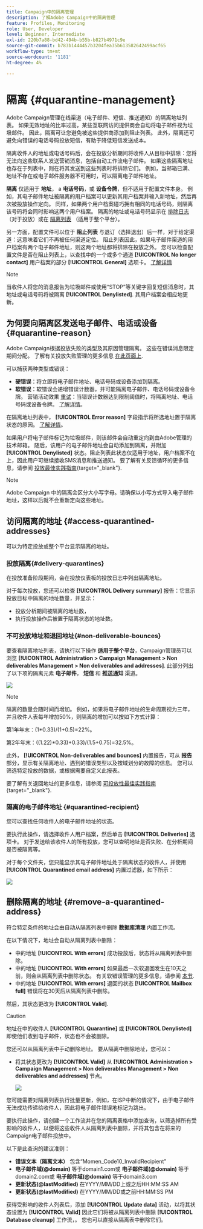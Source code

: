```yaml
---
title: Campaign中的隔离管理
description: 了解Adobe Campaign中的隔离管理
feature: Profiles, Monitoring
role: User, Developer
level: Beginner, Intermediate
exl-id: 220b7a88-bd42-494b-b55b-b827b4971c9e
source-git-commit: b783b1444457b3204fea35b613582642499acf65
workflow-type: tm+mt
source-wordcount: '1181'
ht-degree: 4%

---
```


# 隔离 {#quarantine-management}

Adobe Campaign管理在线渠道（电子邮件、短信、推送通知）的隔离地址列表。 如果无效地址的比率过高，某些互联网访问提供商会自动将电子邮件视为垃圾邮件。 因此，隔离可让您避免被这些提供商添加到阻止列表。 此外，隔离还可避免向错误的电话号码投放短信，有助于降低短信发送成本。

隔离收件人的地址或电话号码后，会在投放分析期间将收件人从目标中排除：您将无法向这些联系人发送营销消息，包括自动工作流电子邮件。 如果这些隔离地址也存在于列表中，则在将其发送到这些列表时将排除它们。 例如，当邮箱已满、地址不存在或电子邮件服务器不可用时，可以隔离电子邮件地址。

<!--For more on best practices to secure and optimize your deliveries, refer to [this page](delivery-best-practices.md).-->

**隔离** 仅适用于 **地址**， a **电话号码**，或 **设备令牌**，但不适用于配置文件本身。 例如，其电子邮件地址被隔离的用户档案可以更新其用户档案并输入新地址，然后再次被投放操作定向。 同样，如果两个用户档案碰巧拥有相同的电话号码，则隔离该号码将会同时影响这两个用户档案。 隔离的地址或电话号码显示在 [排除日志](#delivery-quarantines) （对于投放）或在 [隔离列表](#non-deliverable-bounces) （适用于整个平台）。

另一方面，配置文件可以位于 **阻止列表** 与退订（选择退出）后一样，对于给定渠道：这意味着它们不再被任何渠道定位。 阻止列表因此，如果电子邮件渠道的用户档案有两个电子邮件地址，则这两个地址都将排除在投放之外。 您可以检查配置文件是否在阻止列表上，以查找中的一个或多个通道 **[!UICONTROL No longer contact]** 用户档案的部分 **[!UICONTROL General]** 选项卡。 [了解详情](../audiences/view-profiles.md)

>[!NOTE]
>
>当收件人将您的消息报告为垃圾邮件或使用“STOP”等关键字回复短信消息时，其地址或电话号码将被隔离 **[!UICONTROL Denylisted]**. 其用户档案会相应地更新。

<!--For the email channel, email addresses are quarantined. For the mobile app channel, device tokens are quarantined. For the SMS channel, phone numbers are quarantined.?-->

## 为何要向隔离区发送电子邮件、电话或设备 {#quarantine-reason}

Adobe Campaign根据投放失败的类型及其原因管理隔离。 这些在错误消息限定期间分配。 了解有关投放失败管理的更多信息 [在此页面上](delivery-failures.md).

可以捕获两种类型或错误：

* **硬错误**：将立即将电子邮件地址、电话号码或设备添加到隔离。
* **软错误**：软错误会递增错误计数器，并可能隔离电子邮件、电话号码或设备令牌。 营销活动效果 [重试](delivery-failures.md#retries)：当错误计数器达到限制阈值时，将隔离地址、电话号码或设备令牌。 [了解详情](delivery-failures.md#retries)。

在隔离地址列表中， **[!UICONTROL Error reason]** 字段指示将所选地址置于隔离状态的原因。 [了解详情](#identifying-quarantined-addresses-for-the-entire-platform)。


如果用户将电子邮件标记为垃圾邮件，则该邮件会自动重定向到由Adobe管理的技术邮箱。 随后，该用户的电子邮件地址会自动添加到隔离，并附加 **[!UICONTROL Denylisted]** 状态。阻止列表此状态仅适用于地址，用户档案不在上，因此用户可继续接收SMS消息和推送通知。 要了解有关反馈循环的更多信息，请参阅 [投放最佳实践指南](https://experienceleague.adobe.com/docs/deliverability-learn/deliverability-best-practice-guide/transition-process/infrastructure.html#feedback-loops){target="_blank"}.

>[!NOTE]
>
>Adobe Campaign 中的隔离会区分大小写字母。请确保以小写方式导入电子邮件地址，这样以后就不会重新定向这些地址。

## 访问隔离的地址 {#access-quarantined-addresses}

可以为特定投放或整个平台显示隔离的地址。

### 投放隔离{#delivery-quarantines}

在投放准备阶段期间，会在投放仪表板的投放日志中列出隔离地址。

对于每次投放，您还可以检查 **[!UICONTROL Delivery summary]** 报告：它显示投放目标中隔离的地址数量，并显示：

* 投放分析期间被隔离的地址数，
* 执行投放操作后被置于隔离状态的地址数。

### 不可投放地址和退回地址{#non-deliverable-bounces}

要查看隔离地址列表，请执行以下操作 **适用于整个平台**，Campaign管理员可以浏览  **[!UICONTROL Administration > Campaign Management > Non deliverables Management > Non deliverables and addresses]**. 此部分列出了以下项的隔离元素 **电子邮件**， **短信** 和 **推送通知** 渠道。

![](assets/tech-quarantine.png)

>[!NOTE]
>
>隔离的数量会随时间而增加。 例如，如果将电子邮件地址的生命周期视为三年，并且收件人表每年增加50%，则隔离的增加可以按如下方式计算：
>
>第1年年末：(1&#42;0.33)/(1+0.5)=22%。
>
>第2年年末：((1.22)&#42;0.33)+0.33)/(1.5+0.75)=32.5%。

此外， **[!UICONTROL Non-deliverables and bounces]** 内置报告，可从 **报告** 部分，显示有关隔离地址、遇到的错误类型以及按域划分的故障的信息。 您可以筛选特定投放的数据，或根据需要自定义此报表。

要了解有关退回地址的更多信息，请参阅 [可投放性最佳实践指南](https://experienceleague.adobe.com/docs/deliverability-learn/deliverability-best-practice-guide/metrics-for-deliverability/bounces.html){target="_blank"}.

### 隔离的电子邮件地址 {#quarantined-recipient}

您可以查找任何收件人的电子邮件地址的状态。

要执行此操作，请选择收件人用户档案，然后单击 **[!UICONTROL Deliveries]** 选项卡。 对于发送给该收件人的所有投放，您可以查明地址是否失败、在分析期间是否被隔离等。

对于每个文件夹，您只能显示其电子邮件地址处于隔离状态的收件人，并使用 **[!UICONTROL Quarantined email address]** 内置过滤器，如下所示：

![](assets/quarantine-filter.png)


## 删除隔离的地址 {#remove-a-quarantined-address}

符合特定条件的地址会由自动从隔离列表中删除 **数据库清理** 内置工作流。

在以下情况下，地址会自动从隔离列表中删除：

* 中的地址 **[!UICONTROL With errors]** 成功投放后，状态将从隔离列表中删除。
* 中的地址 **[!UICONTROL With errors]** 如果最后一次软退回发生在10天之前，则会从隔离列表中删除状态。 有关软错误管理的更多信息，请参阅 [本节](#soft-error-management).
* 中的地址 **[!UICONTROL With errors]** 退回的状态 **[!UICONTROL Mailbox full]** 错误将在30天后从隔离列表中删除。

然后，其状态更改为 **[!UICONTROL Valid]**.

>[!CAUTION]
>
>地址在中的收件人 **[!UICONTROL Quarantine]** 或 **[!UICONTROL Denylisted]** 即使他们收到电子邮件，状态也不会被删除。

您还可以从隔离列表中手动删除地址。 要从隔离中删除地址，您可以：

* 将其状态更改为 **[!UICONTROL Valid]** 从 **[!UICONTROL Administration > Campaign Management > Non deliverables Management > Non deliverables and addresses]** 节点。

   ![](assets/tech-quarantine-status.png)

您可能需要对隔离列表执行批量更新，例如，在ISP中断的情况下，由于电子邮件无法成功传递给收件人，因此将电子邮件错误地标记为跳出。

要执行此操作，请创建一个工作流并在您的隔离表格中添加查询，以筛选掉所有受影响的收件人，以便将这些收件人从隔离列表中删除，并将其包含在将来的Campaign电子邮件投放中。

以下是此查询的建议准则：

* **错误文本（隔离文本）** 包含“Momen_Code10_InvalidRecipient”
* **电子邮件域(@domain)** 等于domain1.com或 **电子邮件域(@domain)** 等于domain2.com或 **电子邮件域(@domain)** 等于domain3.com
* **更新状态(@lastModified)** 在YYYY/MM/DD上或之后HH:MM:SS AM
* **更新状态(@lastModified)** 在YYYY/MM/DD或之前HH:MM:SS PM

获得受影响的收件人列表后，添加 **[!UICONTROL Update data]** 活动，以将其状态设置为 **[!UICONTROL Valid]** 因此它们将被从隔离列表中删除 **[!UICONTROL Database cleanup]** 工作流，。 您也可以直接从隔离表中删除它们。

